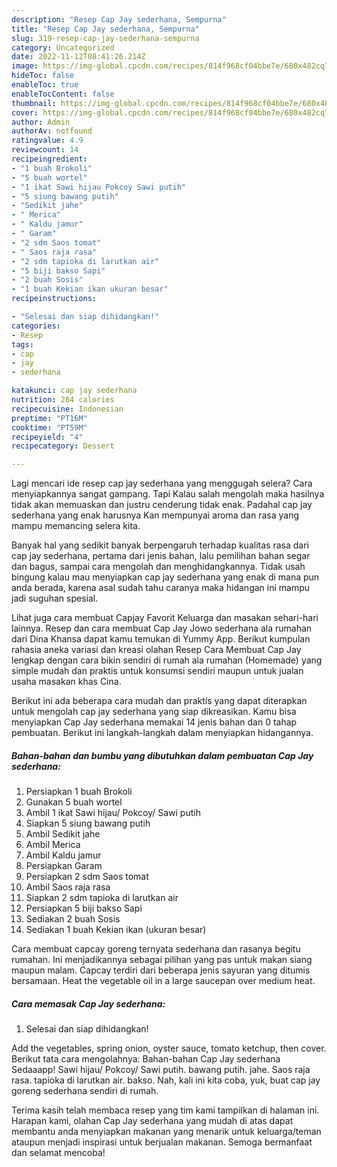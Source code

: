 ```yaml
---
description: "Resep Cap Jay sederhana, Sempurna"
title: "Resep Cap Jay sederhana, Sempurna"
slug: 319-resep-cap-jay-sederhana-sempurna
category: Uncategorized
date: 2022-11-12T08:41:26.214Z
image: https://img-global.cpcdn.com/recipes/814f968cf04bbe7e/680x482cq70/cap-jay-sederhana-foto-resep-utama.jpg
hideToc: false
enableToc: true
enableTocContent: false
thumbnail: https://img-global.cpcdn.com/recipes/814f968cf04bbe7e/680x482cq70/cap-jay-sederhana-foto-resep-utama.jpg
cover: https://img-global.cpcdn.com/recipes/814f968cf04bbe7e/680x482cq70/cap-jay-sederhana-foto-resep-utama.jpg
author: Admin
authorAv: notfound
ratingvalue: 4.9
reviewcount: 14
recipeingredient:
- "1 buah Brokoli"
- "5 buah wortel"
- "1 ikat Sawi hijau Pokcoy Sawi putih"
- "5 siung bawang putih"
- "Sedikit jahe"
- " Merica"
- " Kaldu jamur"
- " Garam"
- "2 sdm Saos tomat"
- " Saos raja rasa"
- "2 sdm tapioka di larutkan air"
- "5 biji bakso Sapi"
- "2 buah Sosis"
- "1 buah Kekian ikan ukuran besar"
recipeinstructions:

- "Selesai dan siap dihidangkan!"
categories:
- Resep
tags:
- cap
- jay
- sederhana

katakunci: cap jay sederhana 
nutrition: 284 calories
recipecuisine: Indonesian
preptime: "PT16M"
cooktime: "PT59M"
recipeyield: "4"
recipecategory: Dessert

---
```



Lagi mencari ide resep cap jay sederhana yang menggugah selera? Cara menyiapkannya sangat gampang. Tapi Kalau salah mengolah maka hasilnya tidak akan memuaskan dan justru cenderung tidak enak. Padahal cap jay sederhana yang enak harusnya Kan mempunyai aroma dan rasa yang mampu memancing selera kita.


Banyak hal yang sedikit banyak berpengaruh terhadap kualitas rasa dari cap jay sederhana, pertama dari jenis bahan, lalu pemilihan bahan segar dan bagus, sampai cara mengolah dan menghidangkannya. Tidak usah bingung kalau mau menyiapkan cap jay sederhana yang enak di mana pun anda berada, karena asal sudah tahu caranya maka hidangan ini mampu jadi suguhan spesial.

Lihat juga cara membuat Capjay Favorit Keluarga dan masakan sehari-hari lainnya. Resep dan cara membuat Cap Jay Jowo sederhana ala rumahan dari Dina Khansa dapat kamu temukan di Yummy App. Berikut kumpulan rahasia aneka variasi dan kreasi olahan Resep Cara Membuat Cap Jay lengkap dengan cara bikin sendiri di rumah ala rumahan (Homemade) yang simple mudah dan praktis untuk konsumsi sendiri maupun untuk jualan usaha masakan khas Cina.


Berikut ini ada beberapa cara mudah dan praktis yang dapat diterapkan untuk mengolah cap jay sederhana yang siap dikreasikan. Kamu bisa menyiapkan Cap Jay sederhana memakai 14 jenis bahan dan 0 tahap pembuatan. Berikut ini langkah-langkah dalam menyiapkan hidangannya.

<!--inarticleads1-->

##### Bahan-bahan dan bumbu yang dibutuhkan dalam pembuatan Cap Jay sederhana:

1. Persiapkan 1 buah Brokoli
1. Gunakan 5 buah wortel
1. Ambil 1 ikat Sawi hijau/ Pokcoy/ Sawi putih
1. Siapkan 5 siung bawang putih
1. Ambil Sedikit jahe
1. Ambil  Merica
1. Ambil  Kaldu jamur
1. Persiapkan  Garam
1. Persiapkan 2 sdm Saos tomat
1. Ambil  Saos raja rasa
1. Siapkan 2 sdm tapioka di larutkan air
1. Persiapkan 5 biji bakso Sapi
1. Sediakan 2 buah Sosis
1. Sediakan 1 buah Kekian ikan (ukuran besar)


Cara membuat capcay goreng ternyata sederhana dan rasanya begitu rumahan. Ini menjadikannya sebagai pilihan yang pas untuk makan siang maupun malam. Capcay terdiri dari beberapa jenis sayuran yang ditumis bersamaan. Heat the vegetable oil in a large saucepan over medium heat. 

<!--inarticleads2-->

##### Cara memasak Cap Jay sederhana:


1. Selesai dan siap dihidangkan!

Add the vegetables, spring onion, oyster sauce, tomato ketchup, then cover. Berikut tata cara mengolahnya: Bahan-bahan Cap Jay sederhana Sedaaapp! Sawi hijau/ Pokcoy/ Sawi putih. bawang putih. jahe. Saos raja rasa. tapioka di larutkan air. bakso. Nah, kali ini kita coba, yuk, buat cap jay goreng sederhana sendiri di rumah. 

Terima kasih telah membaca resep yang tim kami tampilkan di halaman ini. Harapan kami, olahan Cap Jay sederhana yang mudah di atas dapat membantu anda menyiapkan makanan yang menarik untuk keluarga/teman ataupun menjadi inspirasi untuk berjualan makanan. Semoga bermanfaat dan selamat mencoba!
